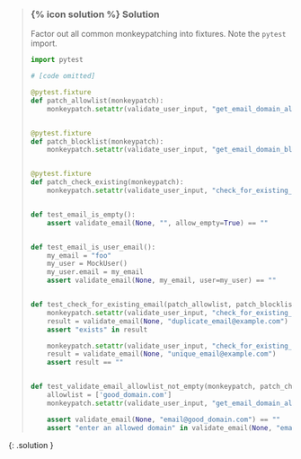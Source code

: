 
> ### {% icon solution %} Solution
> 
> Factor out all common monkeypatching into fixtures. Note the `pytest` import.
> 
> ```python
> import pytest
> 
> # [code omitted]
> 
> @pytest.fixture
> def patch_allowlist(monkeypatch):
>     monkeypatch.setattr(validate_user_input, "get_email_domain_allowlist_content", lambda a: None)
> 
> 
> @pytest.fixture
> def patch_blocklist(monkeypatch):
>     monkeypatch.setattr(validate_user_input, "get_email_domain_blocklist_content", lambda a: None)
> 
> 
> @pytest.fixture
> def patch_check_existing(monkeypatch):
>     monkeypatch.setattr(validate_user_input, "check_for_existing_email", lambda a, b: False)
> 
> 
> def test_email_is_empty():
>     assert validate_email(None, "", allow_empty=True) == ""
> 
> 
> def test_email_is_user_email():
>     my_email = "foo"
>     my_user = MockUser()
>     my_user.email = my_email
>     assert validate_email(None, my_email, user=my_user) == ""
> 
> 
> def test_check_for_existing_email(patch_allowlist, patch_blocklist, monkeypatch):
>     monkeypatch.setattr(validate_user_input, "check_for_existing_email", lambda a, b: True)
>     result = validate_email(None, "duplicate_email@example.com")
>     assert "exists" in result
> 
>     monkeypatch.setattr(validate_user_input, "check_for_existing_email", lambda a, b: False)
>     result = validate_email(None, "unique_email@example.com")
>     assert result == ""
> 
> 
> def test_validate_email_allowlist_not_empty(monkeypatch, patch_check_existing, patch_blocklist):
>     allowlist = ['good_domain.com']
>     monkeypatch.setattr(validate_user_input, "get_email_domain_allowlist_content", lambda a: allowlist)
> 
>     assert validate_email(None, "email@good_domain.com") == ""
>     assert "enter an allowed domain" in validate_email(None, "email@bad_domain.com")
> ```
{: .solution }
